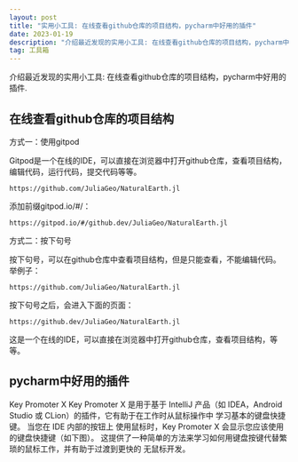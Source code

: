 ```yaml
---
layout: post
title: "实用小工具: 在线查看github仓库的项目结构，pycharm中好用的插件"
date: 2023-01-19
description: "介绍最近发现的实用小工具: 在线查看github仓库的项目结构，pycharm中好用的插件"
tag: 工具箱
---   
```


介绍最近发现的实用小工具: 在线查看github仓库的项目结构，pycharm中好用的插件.


## 在线查看github仓库的项目结构


方式一：使用gitpod

Gitpod是一个在线的IDE，可以直接在浏览器中打开github仓库，查看项目结构，编辑代码，运行代码，提交代码等等。
```console
https://github.com/JuliaGeo/NaturalEarth.jl
```

添加前缀gitpod.io/#/：
```console
https://gitpod.io/#/github.dev/JuliaGeo/NaturalEarth.jl
```


方式二：按下句号

按下句号，可以在github仓库中查看项目结构，但是只能查看，不能编辑代码。
举例子：
```console
https://github.com/JuliaGeo/NaturalEarth.jl
```

按下句号之后，会进入下面的页面：
```console
https://github.dev/JuliaGeo/NaturalEarth.jl
```

这是一个在线的IDE，可以直接在浏览器中打开github仓库，查看项目结构，等等。

## pycharm中好用的插件

Key Promoter X
Key Promoter X 是用于基于 IntelliJ 产品（如 IDEA，Android Studio 或 CLion）的插件，它有助于在工作时从鼠标操作中 学习基本的键盘快捷键。 当您在 IDE 内部的按钮上 使用鼠标时，Key Promoter X 会显示您应该使用的键盘快捷键（如下图）。 这提供了一种简单的方法来学习如何用键盘按键代替繁琐的鼠标工作，并有助于过渡到更快的 无鼠标开发。
